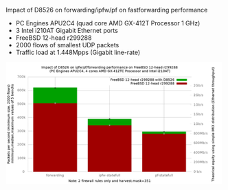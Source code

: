 Impact of D8526 on forwarding/ipfw/pf on fastforwarding performance
  - PC Engines APU2C4 (quad core AMD GX-412T Processor 1 GHz)
  - 3 Intel i210AT Gigabit Ethernet ports
  - FreeBSD 12-head r299288
  - 2000 flows of smallest UDP packets
  - Traffic load at 1.448Mpps (Gigabit line-rate)

![Impact of D8526 on forwarding/ipfw/pf performance on FreeBSD 12-head r299288](graph.png)

